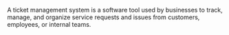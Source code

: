 A ticket management system is a software tool used by businesses to track, manage, and organize service requests and issues from customers, employees, or internal teams.
